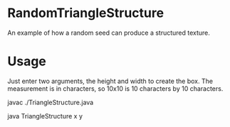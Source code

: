 # RandomTriangleStructure
An example of how a random seed can produce a structured texture.

# Usage
Just enter two arguments, the height and width to create the box. The measurement is in characters, so 10x10 is 10 characters by 10 characters.

javac ./TriangleStructure.java

java TriangleStructure x y
